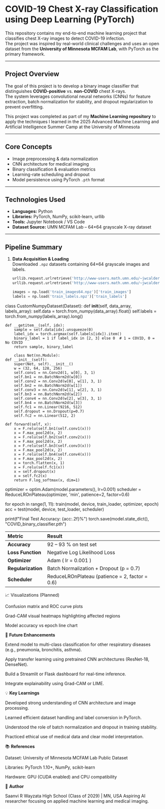 #  COVID-19 Chest X-ray Classification using Deep Learning (PyTorch)

This repository contains my end-to-end machine learning project that classifies chest X-ray images to detect COVID-19 infection.  
The project was inspired by real-world clinical challenges and uses an open dataset from the **University of Minnesota MCFAM Lab**, with PyTorch as the primary framework.

---

##  Project Overview

The goal of this project is to develop a binary image classifier that distinguishes **COVID-positive** vs. **non-COVID** chest X-rays.  
The system leverages convolutional neural networks (CNNs) for feature extraction, batch normalization for stability, and dropout regularization to prevent overfitting.  

This project was completed as part of my **Machine Learning repository** to apply the techniques I learned in the 2025 Advanced Machine Learning and Artificial Intelligence Summer Camp at the University of Minnesota

---

##  Core Concepts
- Image preprocessing & data normalization  
- CNN architecture for medical imaging  
- Binary classification & evaluation metrics  
- Learning-rate scheduling and dropout  
- Model persistence using PyTorch `.pth` format  

---

##  Technologies Used
- **Languages:** Python  
- **Libraries:** PyTorch, NumPy, scikit-learn, urllib  
- **Tools:** Jupyter Notebook / VS Code  
- **Dataset Source:** UMN MCFAM Lab – 64×64 grayscale X-ray dataset  

---

##  Pipeline Summary

1. **Data Acquisition & Loading**  
   Downloaded `.npz` datasets containing 64×64 grayscale images and labels.  

   ```python
   urllib.request.urlretrieve('http://www-users.math.umn.edu/~jwcalder/MCFAM/train_images64.npz', 'train_images64.npz')
   urllib.request.urlretrieve('http://www-users.math.umn.edu/~jwcalder/MCFAM/train_labels.npz', 'train_labels.npz')

   images = np.load('train_images64.npz')['train_images']
   labels = np.load('train_labels.npz')['train_labels']

class CustomNumpyDataset(Dataset):
    def __init__(self, data_array, labels_array):
        self.data = torch.from_numpy(data_array).float()
        self.labels = torch.from_numpy(labels_array).long()

    def __getitem__(self, idx):
        sample = self.data[idx].unsqueeze(0)
        label_idx = torch.argmax(self.labels[idx]).item()
        binary_label = 1 if label_idx in [2, 3] else 0  # 1 = COVID, 0 = No COVID
        return sample, binary_label

        class Net(nn.Module):
    def __init__(self):
        super(Net, self).__init__()
        w = (32, 64, 128, 256)
        self.conv1 = nn.Conv2d(1, w[0], 3, 1)
        self.bn1 = nn.BatchNorm2d(w[0])
        self.conv2 = nn.Conv2d(w[0], w[1], 3, 1)
        self.bn2 = nn.BatchNorm2d(w[1])
        self.conv3 = nn.Conv2d(w[1], w[2], 3, 1)
        self.bn3 = nn.BatchNorm2d(w[2])
        self.conv4 = nn.Conv2d(w[2], w[3], 3, 1)
        self.bn4 = nn.BatchNorm2d(w[3])
        self.fc1 = nn.Linear(9216, 512)
        self.dropout = nn.Dropout(p=0.7)
        self.fc2 = nn.Linear(512, 2)

    def forward(self, x):
        x = F.relu(self.bn1(self.conv1(x)))
        x = F.max_pool2d(x, 2)
        x = F.relu(self.bn2(self.conv2(x)))
        x = F.max_pool2d(x, 2)
        x = F.relu(self.bn3(self.conv3(x)))
        x = F.max_pool2d(x, 2)
        x = F.relu(self.bn4(self.conv4(x)))
        x = F.max_pool2d(x, 2)
        x = torch.flatten(x, 1)
        x = F.relu(self.fc1(x))
        x = self.dropout(x)
        x = self.fc2(x)
        return F.log_softmax(x, dim=1)

optimizer = optim.Adam(model.parameters(), lr=0.001)
scheduler = ReduceLROnPlateau(optimizer, 'min', patience=2, factor=0.6)

for epoch in range(1, 11):
    train(model, device, train_loader, optimizer, epoch)
    acc = test(model, device, test_loader, scheduler)

print(f"Final Test Accuracy: {acc:.2f}%")
torch.save(model.state_dict(), "COVID_binary_classifier.pth")


| Metric             | Result                                         |
| :----------------- | :--------------------------------------------- |
| **Accuracy**       | 92 – 93 % on test set                          |
| **Loss Function**  | Negative Log Likelihood Loss                   |
| **Optimizer**      | Adam ( lr = 0.001 )                            |
| **Regularization** | Batch Normalization + Dropout (p = 0.7)        |
| **Scheduler**      | ReduceLROnPlateau (patience = 2, factor = 0.6) |

📈 Visualizations (Planned)

Confusion matrix and ROC curve plots

Grad-CAM visual heatmaps highlighting affected regions

Model accuracy vs epoch line chart

🧩 **Future Enhancements**

Extend model to multi-class classification for other respiratory diseases (e.g., pneumonia, bronchitis, asthma).

Apply transfer learning using pretrained CNN architectures (ResNet-18, DenseNet).

Build a Streamlit or Flask dashboard for real-time inference.

Integrate explainability using Grad-CAM or LIME.

💡 **Key Learnings**

Developed strong understanding of CNN architecture and image processing.

Learned efficient dataset handling and label conversion in PyTorch.

Understood the role of batch normalization and dropout in training stability.

Practiced ethical use of medical data and clear model interpretation.

📚 **References**

Dataset: University of Minnesota MCFAM Lab Public Dataset

Libraries: PyTorch 1.10+, NumPy, scikit-learn

Hardware: GPU (CUDA enabled) and CPU compatibility

🏅 **Author**

Saanvi R
Wayzata High School (Class of 2029) | MN, USA
Aspiring AI researcher focusing on applied machine learning and medical imaging.
